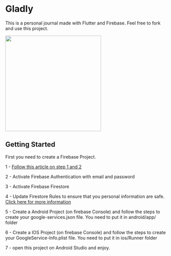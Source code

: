 # Gladly

This is a personal journal made with Flutter and Firebase. 
Feel free to fork and use this project. 

<img src="https://miro.medium.com/max/2000/1*fFUNao6czFKfm4BWTmh8UA.jpeg" width="300" />

## Getting Started

First you need to create a Firebase Project.

1 - [Follow this article on step 1 and 2](https://firebase.google.com/docs/web/setup?hl=pt-br)

2 - Activate Firebase Authentication with email and password

3 - Activate Firebase Firestore

4 - Update Firestore Rules to ensure that you personal information are safe. [Click here for more information](https://firebase.google.com/docs/firestore/security/get-started)

5 - Create a Android Project (on firebase Console) and follow the steps to create your google-services.json file. You need to put it in android/app/ folder

6 - Create a IOS Project  (on firebase Console) and follow the steps to create your GoogleService-Info.plist file. You need to put it in ios/Runner folder

7 - open this project on Android Studio and enjoy. 
